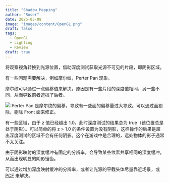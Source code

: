 ```yaml
---
title: "Shadow Mapping"
author: "Roser"
date: 2025-05-08
image: "images/content/OpenGL.png"
draft: false
tags:
  - OpenGL
  - Lighting
  - Review
draft: true
---
```

将观察视角转换到光源位置，借助深度测试获取光源不可见的片段，即阴影区域。

有一些问题需要解决，例如摩尔纹，Perter Pan 现象。

摩尔纹可以通过一点偏移值来解决，原因是有一些片段的深度值相同，另一些不同，从而导致前者遮挡了后者。

![](images/阴影映射摩尔纹现象原因.png)
Perter Pan 是摩尔纹的偏移，导致有一些面的偏移量过大导致。可以通过面剔除，剔除 Front 面来修正。

有一些区域，由于 z 值已经超出 1.0，此时深度测试的结果总为 true（该位置总是处于阴影）。可以简单的将 z > 1.0 的条件设置为没有阴影，这样操作的后果是超出深度测试的区域不会有任何阴影。这个在游戏中是合理的，远处物体的影子通常不太关注。

由于阴影映射的深度缓冲有固定的分辨率，会导致某些纹素共享相同的深度缓冲，从而出现明显的阴影锯齿。

可以通过增加深度映射缓冲的分辨率，或者让光源的平截头体尽量靠近场景，或 [PCF](../PCF) 来解决。